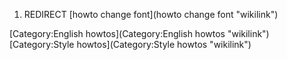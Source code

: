 1.  REDIRECT [howto change font](howto change font "wikilink")

[Category:English howtos](Category:English howtos "wikilink")
[Category:Style howtos](Category:Style howtos "wikilink")
